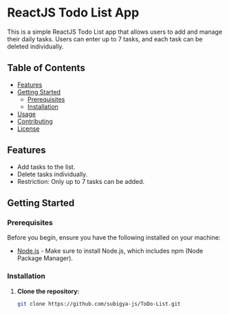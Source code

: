 # ReactJS Todo List App

This is a simple ReactJS Todo List app that allows users to add and manage their daily tasks. Users can enter up to 7 tasks, and each task can be deleted individually.

## Table of Contents

- [Features](#features)
- [Getting Started](#getting-started)
  - [Prerequisites](#prerequisites)
  - [Installation](#installation)
- [Usage](#usage)
- [Contributing](#contributing)
- [License](#license)

## Features

- Add tasks to the list.
- Delete tasks individually.
- Restriction: Only up to 7 tasks can be added.

## Getting Started

### Prerequisites

Before you begin, ensure you have the following installed on your machine:

- [Node.js](https://nodejs.org/) - Make sure to install Node.js, which includes npm (Node Package Manager).

### Installation

1. **Clone the repository:**

   ```bash
   git clone https://github.com/subigya-js/ToDo-List.git
